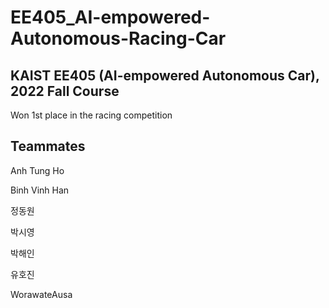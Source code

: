 # EE405_AI-empowered-Autonomous-Racing-Car
## KAIST EE405 (AI-empowered Autonomous Car), 2022 Fall Course
Won 1st place in the racing competition

## Teammates
Anh Tung Ho

Binh Vinh Han

정동원

박시영

박해인

유호진

WorawateAusa
